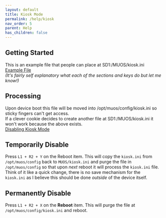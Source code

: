 ```yaml
---
layout: default
title: Kiosk Mode
permalink: /help/kiosk
nav_order: 5
parent: Help
has_children: false
---
```


## Getting Started
This is an example file that people can place at SD1:/MUOS/kiosk.ini  
[Example File](https://github.com/MustardOS/internal/blob/main/config/kiosk.ini.example)  
_(It's fairly self explanatory what each of the sections and keys do but let me know!)_  

## Processing
Upon device boot this file will be moved into /opt/muos/config/kiosk.ini so sticky fingers can't get access.  
If a clever cookie decides to create another file at SD1:/MUOS/kiosk.ini it won't work because the above exists.  
[Disabling Kiosk Mode](https://github.com/MustardOS/frontend/blob/main/module/muxlaunch.c#L432-L452)  

## Temporarily Disable
Press `L1 + R2 + Y` on the Reboot item. This will copy the `kiosk.ini` from `/opt/muos/config` back to `MUOS/kiosk.ini` and purge the file in `/opt/muos/config` so that upon _next_ reboot it will process the `kiosk.ini` file. Think of it like a quick change, there is no save mechanism for the `kiosk.ini` as I believe this should be done _outside_ of the device itself.  

## Permanently Disable
Press `L1 + R2 + X` on the **Reboot** item. This will purge the file at `/opt/muos/config/kiosk.ini` and reboot.